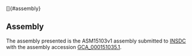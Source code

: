 []{#assembly}

Assembly
--------

The assembly presented is the ASM15103v1 assembly submitted to
[INSDC](http://www.insdc.org) with the assembly accession
[GCA\_000151035.1](http://www.ebi.ac.uk/ena/data/view/GCA_000151035.1).
